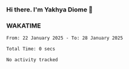 ### Hi there. I'm Yakhya Diome 👋

### WAKATIME
<!--START_SECTION:waka-->

```txt
From: 22 January 2025 - To: 28 January 2025

Total Time: 0 secs

No activity tracked
```

<!--END_SECTION:waka-->
